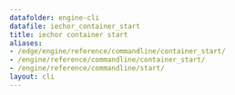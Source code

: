 ```yaml
---
datafolder: engine-cli
datafile: iechor_container_start
title: iechor container start
aliases:
- /edge/engine/reference/commandline/container_start/
- /engine/reference/commandline/container_start/
- /engine/reference/commandline/start/
layout: cli
---
```


<!--
This page is automatically generated from iEchor's source code. If you want to
suggest a change to the text that appears here, open a ticket or pull request
in the source repository on GitHub:

https://github.com/iechor/cli
-->
